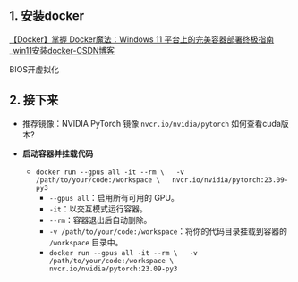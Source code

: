 ## 1. 安装docker

[【Docker】掌握 Docker魔法：Windows 11 平台上的完美容器部署终极指南_win11安装docker-CSDN博客](https://blog.csdn.net/joeyoj/article/details/136427362)

BIOS开虚拟化

## 2. 接下来

- 推荐镜像：NVIDIA PyTorch 镜像
	`nvcr.io/nvidia/pytorch`
	如何查看cuda版本?

- **启动容器并挂载代码**
	- `docker run --gpus all -it --rm \   -v /path/to/your/code:/workspace \   nvcr.io/nvidia/pytorch:23.09-py3`
		- `--gpus all`：启用所有可用的 GPU。
		- `-it`：以交互模式运行容器。
		- `--rm`：容器退出后自动删除。
		- `-v /path/to/your/code:/workspace`：将你的代码目录挂载到容器的 `/workspace` 目录中。
		- `docker run --gpus all -it --rm \   -v /path/to/your/code:/workspace \   nvcr.io/nvidia/pytorch:23.09-py3`

